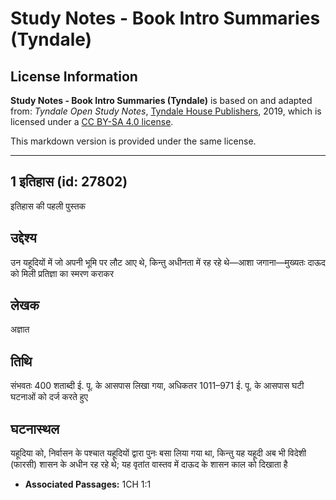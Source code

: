 # Study Notes - Book Intro Summaries (Tyndale)

## License Information

**Study Notes - Book Intro Summaries (Tyndale)** is based on and adapted from: _Tyndale Open Study Notes_, [Tyndale House Publishers](https://tyndaleopenresources.com/), 2019, which is licensed under a [CC BY-SA 4.0 license](https://creativecommons.org/licenses/by-sa/4.0/legalcode.en).

This markdown version is provided under the same license.



--------------------------------

## 1 इतिहास (id: 27802)

इतिहास की पहली पुस्तक

उद्देश्य
--------

उन यहूदियों में जो अपनी भूमि पर लौट आए थे, किन्तु अधीनता में रह रहे थे—आशा जगाना—मुख्यतः दाऊद को मिली प्रतिज्ञा का स्मरण कराकर

लेखक
----

अज्ञात

तिथि
----

संभवतः 400 शताब्दी ई. पू. के आसपास लिखा गया, अधिकतर 1011–971 ई. पू. के आसपास घटी घटनाओं को दर्ज करते हुए

घटनास्थल
--------

यहूदिया को, निर्वासन के पश्चात यहूदियों द्वारा पुनः बसा लिया गया था, किन्तु यह यहूदी अब भी विदेशी (फारसी) शासन के अधीन रह रहे थे; यह वृतांत वास्तव में दाऊद के शासन काल को दिखाता है

* **Associated Passages:** 1CH 1:1

